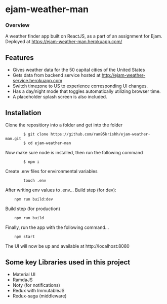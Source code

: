 # ejam-weather-man

### Overview
A weather finder app built on ReactJS, as a part of an assignment for Ejam.
Deployed at https://ejam-weather-man.herokuapp.com/

## Features
- Gives weather data for the 50 capital cities of the United States
- Gets data from backend service hosted at http://ejam-weather-service.herokuapp.com
- Switch timezone to US to experience corresponding UI changes.
- Has a day/night mode that toggles automatically utilizing browser time.
- A placeholder splash screen is also included.

## Installation

Clone the repositiory into a folder and get into the folder

```
        $ git clone https://github.com/ram95krishh/ejam-weather-man.git
        $ cd ejam-weather-man
```

Now make sure node is installed, then run the following command

```
        $ npm i
```

Create .env files for environmental variables
```
        touch .env
```

After writing env values to .env...
Build step (for dev):
```
    npm run build:dev
```

Build step (for production)
```
    npm run build
```

Finally, run the app with the following command...
```
    npm start
```

The UI will now be up and available at http://localhost:8080

## Some key Libraries used in this project

- Material UI
- RamdaJS
- Noty (for notifications)
- Redux with ImmutableJS
- Redux-saga (middleware)